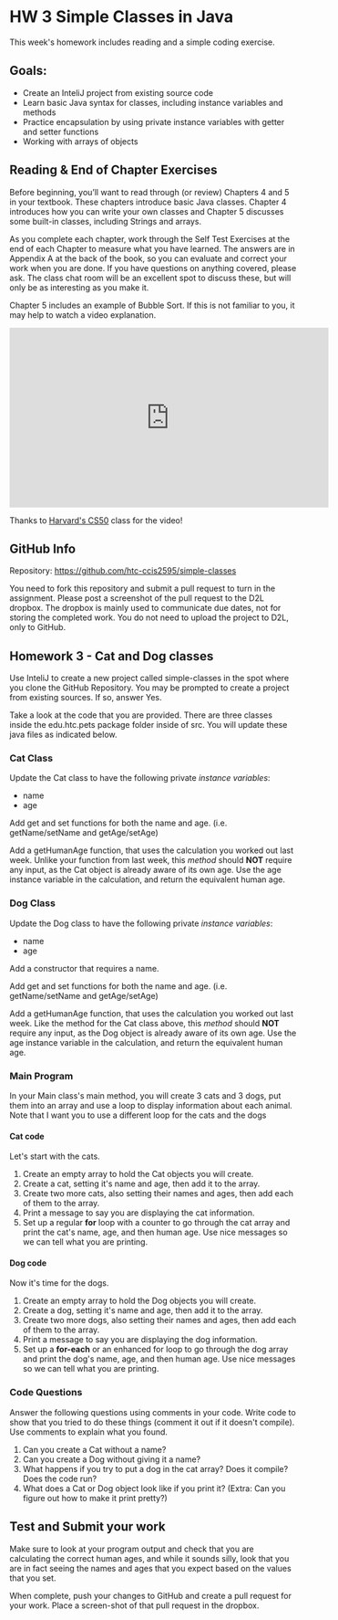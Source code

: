 ---
---
# HW 3 Simple Classes in Java
This week's homework includes reading and a simple coding exercise.

## Goals:

- Create an InteliJ project from existing source code
- Learn basic Java syntax for classes, including instance variables and methods
- Practice encapsulation by using private instance variables with getter and setter functions
- Working with arrays of objects


## Reading & End of Chapter Exercises
Before beginning, you’ll want to read through (or review) Chapters 4 and 5 in your textbook. These chapters introduce basic Java classes.  Chapter 4 introduces how you can write your own classes and Chapter 5 discusses some built-in classes, including Strings and arrays.

As you complete each chapter, work through the Self Test Exercises at the end of each Chapter to measure what you have learned. The answers are in Appendix A at the back of the book, so you can evaluate and correct your work when you are done. If you have questions on anything covered, please ask. The class chat room will be an excellent spot to discuss these, but will only be as interesting as you make it.

Chapter 5 includes an example of Bubble Sort.  If this is not familiar to you, it may help to watch a video explanation.

<iframe width="560" height="315" src="https://www.youtube.com/embed/8Kp-8OGwphY" frameborder="0" allowfullscreen></iframe>

Thanks to [Harvard's CS50](https://www.youtube.com/channel/UCcabW7890RKJzL968QWEykA) class for the video!


## GitHub Info
Repository:  https://github.com/htc-ccis2595/simple-classes

You need to fork this repository and submit a pull request to turn in the assignment.  Please post a screenshot of the pull request to the D2L dropbox.  The dropbox is mainly used to communicate due dates, not for storing the completed work.  You do not need to upload the project to D2L, only to GitHub.

## Homework 3 - Cat and Dog classes
Use InteliJ to create a new project called simple-classes in the spot where you clone the GitHub Repository.  You may be prompted to create a project from existing sources.  If so, answer Yes.

Take a look at the code that you are provided.  There are three classes inside the edu.htc.pets package folder inside of src.  You will update these java files as indicated below.

### Cat Class
Update the Cat class to have the following private *instance variables*:

 - name
 - age

Add get and set functions for both the name and age.  (i.e. getName/setName and getAge/setAge)  

Add a getHumanAge function, that uses the calculation you worked out last week. Unlike your function from last week, this *method* should __NOT__ require any input, as the Cat object is already aware of its own age.  Use the age instance variable in the calculation, and return the equivalent human age.

### Dog Class
Update the Dog class to have the following private *instance variables*:

 - name
 - age

Add a constructor that requires a name.

Add get and set functions for both the name and age.  (i.e. getName/setName and getAge/setAge)

Add a getHumanAge function, that uses the calculation you worked out last week. Like the method for the Cat class above, this *method* should __NOT__ require any input, as the Dog object is already aware of its own age.  Use the age instance variable in the calculation, and return the equivalent human age.

### Main Program
In your Main class's main method, you will create 3 cats and 3 dogs, put them into an array and use a loop to display information about each animal.  Note that I want you to use a different loop for the cats and the dogs

#### Cat code
Let's start with the cats.

1. Create an empty array to hold the Cat objects you will create.
2. Create a cat, setting it's name and age, then add it to the array.
3. Create two more cats, also setting their names and ages, then add each of them to the array.
4. Print a message to say you are displaying the cat information.
5. Set up a regular __for__ loop with a counter to go through the cat array and print the cat's name, age, and then human age. Use nice messages so we can tell what you are printing.

#### Dog code
Now it's time for the dogs.

1. Create an empty array to hold the Dog objects you will create.
2. Create a dog, setting it's name and age, then add it to the array.
3. Create two more dogs, also setting their names and ages, then add each of them to the array.
4. Print a message to say you are displaying the dog information.
5. Set up a __for-each__ or an enhanced for loop to go through the dog array and print the dog's name, age, and then human age. Use nice messages so we can tell what you are printing.

### Code Questions
Answer the following questions using comments in your code.  Write code to show that you tried to do these things (comment it out if it doesn't compile). Use comments to explain what you found.

1. Can you create a Cat without a name?
2. Can you create a Dog without giving it a name?  
3. What happens if you try to put a dog in the cat array?  Does it compile?  Does the code run?
4. What does a Cat or Dog object look like if you print it?  (Extra: Can you figure out how to make it print pretty?)


## Test and Submit your work
Make sure to look at your program output and check that you are calculating the correct human ages, and while it sounds silly, look that you are in fact seeing the names and ages that you expect based on the values that you set.

When complete, push your changes to GitHub and create a pull request for your work.  Place a screen-shot of that pull request in the dropbox.
